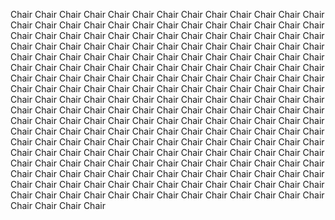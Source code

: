 Chair Chair Chair Chair Chair Chair Chair Chair Chair Chair Chair Chair Chair Chair Chair Chair Chair Chair Chair Chair Chair Chair Chair Chair Chair Chair Chair Chair Chair Chair Chair Chair Chair Chair Chair Chair Chair Chair Chair Chair Chair Chair Chair Chair Chair Chair Chair Chair Chair Chair Chair Chair Chair Chair Chair Chair Chair Chair Chair Chair Chair Chair Chair Chair Chair Chair Chair Chair Chair Chair Chair Chair Chair Chair Chair Chair Chair Chair Chair Chair Chair Chair Chair Chair Chair Chair Chair Chair Chair Chair Chair Chair Chair Chair Chair Chair Chair Chair Chair Chair Chair Chair Chair Chair Chair Chair Chair Chair Chair Chair Chair Chair Chair Chair Chair Chair Chair Chair Chair Chair Chair Chair Chair Chair Chair Chair Chair Chair Chair Chair Chair Chair Chair Chair Chair Chair Chair Chair Chair Chair Chair Chair Chair Chair Chair Chair Chair Chair Chair Chair Chair Chair Chair Chair Chair Chair Chair Chair Chair Chair Chair Chair Chair Chair Chair Chair Chair Chair Chair Chair Chair Chair Chair Chair Chair Chair Chair Chair Chair Chair Chair Chair Chair Chair Chair Chair Chair Chair Chair Chair Chair Chair Chair Chair Chair Chair Chair Chair Chair Chair Chair Chair Chair Chair Chair Chair Chair Chair Chair Chair Chair Chair Chair Chair Chair Chair Chair Chair Chair Chair Chair Chair Chair Chair Chair Chair Chair Chair Chair Chair Chair Chair Chair Chair Chair Chair Chair Chair 
